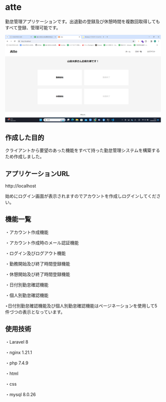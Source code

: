 # atte

勤怠管理アプリケーションです。出退勤の登録及び休憩時間を複数回取得してもすべて登録、管理可能です。

![ホーム画面](home.png)

## 作成した目的

クライアントから要望のあった機能をすべて持った勤怠管理システムを構築するため作成しました。

## アプリケーションURL

http://localhost

始めにログイン画面が表示されますのでアカウントを作成しログインしてください。

## 機能一覧

・アカウント作成機能

・アカウント作成時のメール認証機能

・ログイン及びログアウト機能

・勤務開始及び終了時間登録機能

・休憩開始及び終了時間登録機能

・日付別勤怠確認機能

・個人別勤怠確認機能

⋆日付別勤怠確認機能及び個人別勤怠確認機能はページネーションを使用して5件づつの表示となっています。

## 使用技術

・Laravel 8

・nginx 1.21.1

・php 7.4.9

・html

・css

・mysql 8.0.26